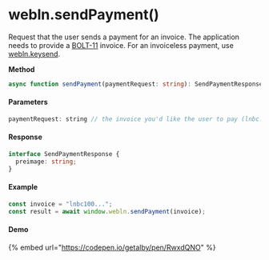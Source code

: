 # webln.sendPayment()

Request that the user sends a payment for an invoice. The application needs to provide a [BOLT-11](https://github.com/lightningnetwork/lightning-rfc/blob/master/11-payment-encoding.md) invoice. For an invoiceless payment, use [webln.keysend](broken-reference).

**Method**

```typescript
async function sendPayment(paymentRequest: string): SendPaymentResponse;
```

#### Parameters

```javascript
paymentRequest: string // the invoice you'd like the user to pay (lnbc...)
```

#### Response

```typescript
interface SendPaymentResponse {
  preimage: string;
}
```

#### Example

```typescript
const invoice = "lnbc100...";
const result = await window.webln.sendPayment(invoice);
```

#### Demo

{% embed url="https://codepen.io/getalby/pen/RwxdQNO" %}
